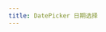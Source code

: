 ```yaml
---
title: DatePicker 日期选择
---
```


<demo-box showCode>
  <DatePickerDemo />
  <template #code>

@[code](/src/views/demo/DatePickerDemo/DatePickerDemo.vue)

  </template>
</demo-box>

<script setup>
  import DatePickerDemo from '@/views/demo/DatePickerDemo/DatePickerDemo.vue'
</script>
